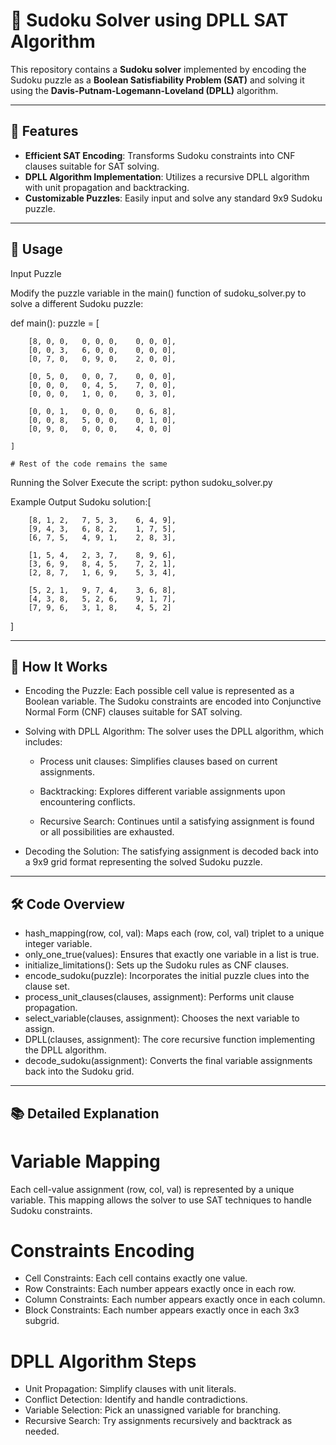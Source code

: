 ﻿# 🎯 **Sudoku Solver using DPLL SAT Algorithm**

This repository contains a **Sudoku solver** implemented by encoding the Sudoku puzzle as a **Boolean Satisfiability Problem (SAT)** and solving it using the **Davis-Putnam-Logemann-Loveland (DPLL)** algorithm. 

---

## 🌟 **Features**

- **Efficient SAT Encoding**: Transforms Sudoku constraints into CNF clauses suitable for SAT solving.
- **DPLL Algorithm Implementation**: Utilizes a recursive DPLL algorithm with unit propagation and backtracking.
- **Customizable Puzzles**: Easily input and solve any standard 9x9 Sudoku puzzle.

---


## 🧩 Usage
Input Puzzle 

Modify the puzzle variable in the main() function of sudoku_solver.py to solve a different Sudoku puzzle:

def main():
    puzzle = [

        [8, 0, 0,   0, 0, 0,    0, 0, 0],
        [0, 0, 3,   6, 0, 0,    0, 0, 0],
        [0, 7, 0,   0, 9, 0,    2, 0, 0],

        [0, 5, 0,   0, 0, 7,    0, 0, 0],
        [0, 0, 0,   0, 4, 5,    7, 0, 0],
        [0, 0, 0,   1, 0, 0,    0, 3, 0],

        [0, 0, 1,   0, 0, 0,    0, 6, 8],
        [0, 0, 8,   5, 0, 0,    0, 1, 0],
        [0, 9, 0,   0, 0, 0,    4, 0, 0]

    ]

    # Rest of the code remains the same

Running the Solver
Execute the script: python sudoku_solver.py

Example Output
Sudoku solution:[
       
        [8, 1, 2,   7, 5, 3,    6, 4, 9],
        [9, 4, 3,   6, 8, 2,    1, 7, 5],
        [6, 7, 5,   4, 9, 1,    2, 8, 3],

        [1, 5, 4,   2, 3, 7,    8, 9, 6],
        [3, 6, 9,   8, 4, 5,    7, 2, 1],
        [2, 8, 7,   1, 6, 9,    5, 3, 4],

        [5, 2, 1,   9, 7, 4,    3, 6, 8],
        [4, 3, 8,   5, 2, 6,    9, 1, 7],
        [7, 9, 6,   3, 1, 8,    4, 5, 2]

]

---


## 📖 How It Works
- Encoding the Puzzle: Each possible cell value is represented as a Boolean variable. The Sudoku constraints are encoded into Conjunctive Normal Form (CNF) clauses suitable for SAT solving.

- Solving with DPLL Algorithm: The solver uses the DPLL algorithm, which includes:

    - Process unit clauses: Simplifies clauses based on current assignments.

    - Backtracking: Explores different variable assignments upon encountering conflicts.

    - Recursive Search: Continues until a satisfying assignment is found or all possibilities are exhausted.

- Decoding the Solution: The satisfying assignment is decoded back into a 9x9 grid format representing the solved Sudoku puzzle.
---


## 🛠 Code Overview
- hash_mapping(row, col, val): Maps each (row, col, val) triplet to a unique integer variable.
- only_one_true(values): Ensures that exactly one variable in a list is true.
- initialize_limitations(): Sets up the Sudoku rules as CNF clauses.
- encode_sudoku(puzzle): Incorporates the initial puzzle clues into the clause set.
- process_unit_clauses(clauses, assignment): Performs unit clause propagation.
- select_variable(clauses, assignment): Chooses the next variable to assign.
- DPLL(clauses, assignment): The core recursive function implementing the DPLL algorithm.
- decode_sudoku(assignment): Converts the final variable assignments back into the Sudoku grid.

---


## 📚 Detailed Explanation

# Variable Mapping
 Each cell-value assignment (row, col, val) is represented by a unique variable.
This mapping allows the solver to use SAT techniques to handle Sudoku constraints.

# Constraints Encoding
- Cell Constraints: Each cell contains exactly one value.
- Row Constraints: Each number appears exactly once in each row.
- Column Constraints: Each number appears exactly once in each column.
- Block Constraints: Each number appears exactly once in each 3x3 subgrid.

# DPLL Algorithm Steps
- Unit Propagation: Simplify clauses with unit literals.
- Conflict Detection: Identify and handle contradictions.
- Variable Selection: Pick an unassigned variable for branching.
- Recursive Search: Try assignments recursively and backtrack as needed.

